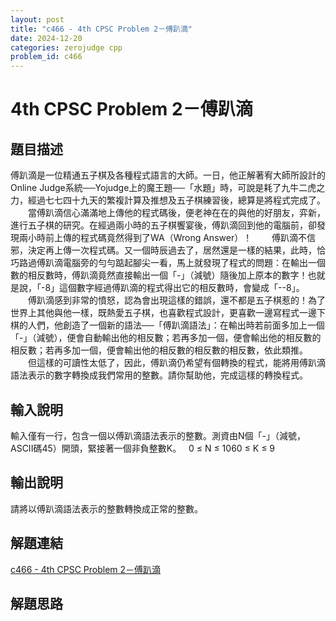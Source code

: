 ```yaml
---
layout: post
title: "c466 - 4th CPSC Problem 2－傅趴滴"
date: 2024-12-20
categories: zerojudge cpp
problem_id: c466
---
```


# 4th CPSC Problem 2－傅趴滴

## 題目描述

傅趴滴是一位精通五子棋及各種程式語言的大師。一日，他正解著宥大師所設計的Online Judge系統──Yojudge上的魔王題──「水題」時，可說是耗了九牛二虎之力，經過七七四十九天的繁複計算及推想及五子棋練習後，總算是將程式完成了。
　　當傅趴滴信心滿滿地上傳他的程式碼後，便老神在在的與他的好朋友，弈新，進行五子棋的研究。在經過兩小時的五子棋饗宴後，傅趴滴回到他的電腦前，卻發現兩小時前上傳的程式碼竟然得到了WA（Wrong Answer）！
　　傅趴滴不信邪，決定再上傳一次程式碼。又一個時辰過去了，居然還是一樣的結果，此時，恰巧路過傅趴滴電腦旁的勻勻踮起腳尖一看，馬上就發現了程式的問題：在輸出一個數的相反數時，傅趴滴竟然直接輸出一個「-」（減號）隨後加上原本的數字！也就是說，「-8」這個數字經過傅趴滴的程式得出它的相反數時，會變成「--8」。
　　傅趴滴感到非常的憤怒，認為會出現這樣的錯誤，還不都是五子棋惹的！為了世界上其他與他一樣，既熱愛五子棋，也喜歡程式設計，更喜歡一邊寫程式一邊下棋的人們，他創造了一個新的語法──「傅趴滴語法」：在輸出時若前面多加上一個「-」（減號），便會自動輸出他的相反數；若再多加一個，便會輸出他的相反數的相反數；若再多加一個，便會輸出他的相反數的相反數的相反數，依此類推。
　　但這樣的可讀性太低了，因此，傅趴滴仍希望有個轉換的程式，能將用傅趴滴語法表示的數字轉換成我們常用的整數。請你幫助他，完成這樣的轉換程式。

## 輸入說明

輸入僅有一行，包含一個以傅趴滴語法表示的整數。測資由N個「-」（減號，ASCII碼45）開頭，緊接著一個非負整數K。
 
0 ≤ N ≤ 1060 ≤ K ≤ 9

## 輸出說明

請將以傅趴滴語法表示的整數轉換成正常的整數。

## 解題連結

[c466 - 4th CPSC Problem 2－傅趴滴](https://zerojudge.tw/ShowProblem?problemid=c466)

## 解題思路

